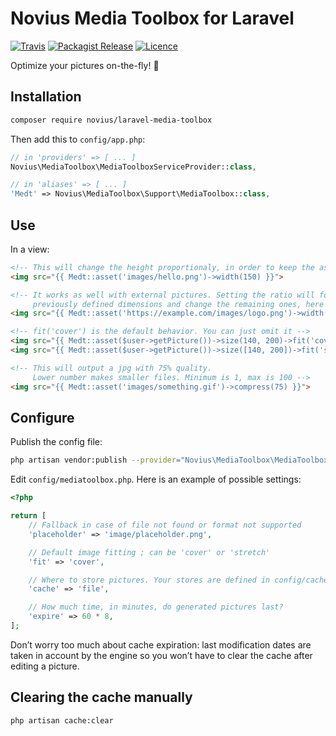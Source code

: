 # Novius Media Toolbox for Laravel
[![Travis](https://img.shields.io/travis/novius/laravel-media-toolbox.svg?maxAge=1800&style=flat-square)](https://travis-ci.org/novius/laravel-media-toolbox)
[![Packagist Release](https://img.shields.io/packagist/v/novius/laravel-media-toolbox.svg?maxAge=1800&style=flat-square)](https://packagist.org/packages/novius/laravel-media-toolbox)
[![Licence](https://img.shields.io/packagist/l/novius/laravel-media-toolbox.svg?maxAge=1800&style=flat-square)](https://github.com/novius/laravel-media-toolbox#licence)

Optimize your pictures on-the-fly! 🛫

## Installation

```sh
composer require novius/laravel-media-toolbox
```

Then add this to `config/app.php`:

```php
// in 'providers' => [ ... ]
Novius\MediaToolbox\MediaToolboxServiceProvider::class,

// in 'aliases' => [ ... ]
'Medt' => Novius\MediaToolbox\Support\MediaToolbox::class,
```

## Use

In a view:

```html
<!-- This will change the height proportionaly, in order to keep the aspect -->
<img src="{{ Medt::asset('images/hello.png')->width(150) }}">

<!-- It works as well with external pictures. Setting the ratio will force
     previously defined dimensions and change the remaining ones, here the height -->
<img src="{{ Medt::asset('https://example.com/images/logo.png')->width(500)->ratio(16/9) }}">

<!-- fit('cover') is the default behavior. You can just omit it -->
<img src="{{ Medt::asset($user->getPicture())->size(140, 200)->fit('cover') }}">
<img src="{{ Medt::asset($user->getPicture())->size([140, 200])->fit('stretch') }}">

<!-- This will output a jpg with 75% quality.
     Lower number makes smaller files. Minimum is 1, max is 100 -->
<img src="{{ Medt::asset('images/something.gif')->compress(75) }}">
```

## Configure

Publish the config file:

```sh
php artisan vendor:publish --provider="Novius\MediaToolbox\MediaToolboxServiceProvider"
```

Edit `config/mediatoolbox.php`. Here is an example of possible settings:

```php
<?php

return [
    // Fallback in case of file not found or format not supported
    'placeholder' => 'image/placeholder.png',

    // Default image fitting ; can be 'cover' or 'stretch'
    'fit' => 'cover',

    // Where to store pictures. Your stores are defined in config/cache.php
    'cache' => 'file',

    // How much time, in minutes, do generated pictures last?
    'expire' => 60 * 8,
];
```

Don’t worry too much about cache expiration: last modification dates are taken
in account by the engine so you won’t have to clear the cache after editing a
picture.

## Clearing the cache manually

```sh
php artisan cache:clear
```
